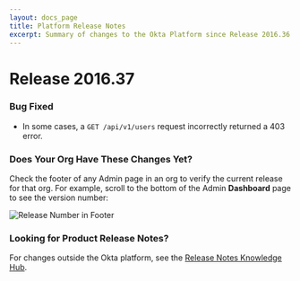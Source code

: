 ```yaml
---
layout: docs_page
title: Platform Release Notes
excerpt: Summary of changes to the Okta Platform since Release 2016.36
---
```


# Release 2016.37

<!-- ### Feature Enhancement -->

### Bug Fixed

* In some cases, a `GET /api/v1/users` request incorrectly returned a 403 error. <!-- OKTA-75861 -->

### Does Your Org Have These Changes Yet?

Check the footer of any Admin page in an org to verify the current release for that org. For example,
scroll to the bottom of the Admin <b>Dashboard</b> page to see the version number:

![Release Number in Footer](/assets/img/release_notes/version_footer.png)

### Looking for Product Release Notes?

For changes outside the Okta platform, see the [Release Notes Knowledge Hub](https://support.okta.com/help/articles/Knowledge_Article/Release-Notes-Knowledge-Hub).
